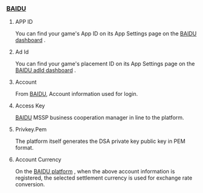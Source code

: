 ###   [BAIDU](http://mssp.baidu.com/) 
1. APP ID

   You can find your game's App ID on its App Settings page on the [BAIDU dashboard](https://mssp.baidu.com/app/static/main.html/dashboard) . 
2. Ad Id

   You can find your game's placement ID on its App Settings page on the [BAIDU adId dashboard](https://mssp.baidu.com/app/static/main.html/slot/list) . 
3. Account 

   From [BAIDU](http://mssp.baidu.com/home/developer.html#/account/list), Account information used for login.
4. Access Key 

   [BAIDU](http://mssp.baidu.com/) MSSP business cooperation manager in line to the platform.
5. Privkey.Pem 

   The platform itself generates the DSA private key public key in PEM format.
6. Account Currency

   On the [BAIDU platform](https://mssp.baidu.com/app/static/main.html/finance/payment/list) , when the above account information is registered, the selected settlement currency is used for exchange rate conversion.